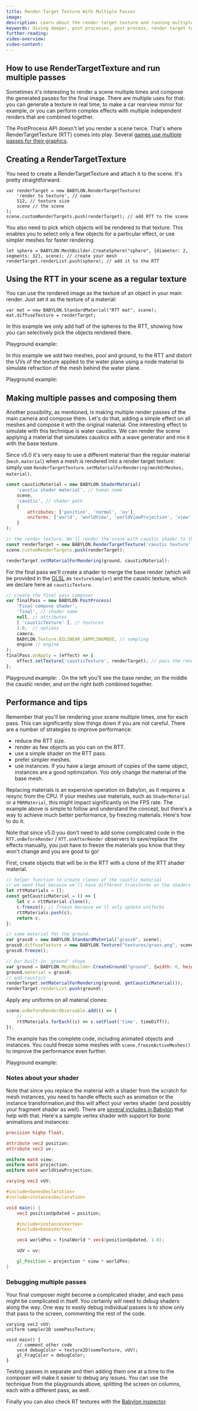 ```yaml
---
title: Render Target Texture With Multiple Passes
image: 
description: Learn about the render target texture and running multiple passes in Babylon.js.
keywords: diving deeper, post processes, post process, render target texture
further-reading:
video-overview:
video-content:
---
```


## How to use RenderTargetTexture and run multiple passes

Sometimes it's interesting to render a scene multiple times and compose the generated passes for the final image. There are multiple uses for that: you can generate a texture in real time, to make a car rearview mirror for example, or you can perform complex effects with multiple independent renders that are combined together. 

The PostProcess API doesn't let you render a scene twice. That's where RenderTargetTexture (RTT) comes into play. Several [games use multiple passes for their graphics](http://www.adriancourreges.com/blog/2016/09/09/doom-2016-graphics-study/).

## Creating a RenderTargetTexture

You need to create a RenderTargetTexture and attach it to the scene. It's pretty straightforward:

```    
var renderTarget = new BABYLON.RenderTargetTexture(
    'render to texture', // name 
    512, // texture size
    scene // the scene
);
scene.customRenderTargets.push(renderTarget); // add RTT to the scene
```

You also need to pick which objects will be rendered to that texture. This enables you to select only a few objects for a particular effect, or use simpler meshes for faster rendering.

```
let sphere = BABYLON.MeshBuilder.CreateSphere("sphere", {diameter: 2, segments: 32}, scene); // create your mesh
renderTarget.renderList.push(sphere); // add it to the RTT
```

## Using the RTT in your scene as a regular texture

You can use the rendered image as the texture of an object in your main render. Just set it as the texture of a material:

```
var mat = new BABYLON.StandardMaterial("RTT mat", scene);
mat.diffuseTexture = renderTarget;
```

In this example we only add half of the spheres to the RTT, showing how you can selectively pick the objects rendered there.

Playground example: <Playground id="#69DRZ1" title="Render Target Texture" description="Simple example of using the render target texture."/>

In this example we add two meshes, pool and ground, to the RTT and distort the UVs of the texture applied to the water plane using a node material to simulate refraction of the mesh behind the water plane.

Playground example: <Playground id="#7ILX7T" title="Water Refraction with RTT" description="Render Target Texture used to simulate water refraction." image="/img/playgroundsAndNMEs/NMEwaterRefractionRTT.jpg" />

## Making multiple passes and composing them

Another possibility, as mentioned, is making multiple render passes of the main camera and compose them. Let's do that, adding a simple effect on all meshes and compose it with the original material. One interesting effect to simulate with this technique is water caustics. We can render the scene applying a material that simulates caustics with a wave generator and mix it with the base texture.

Since v5.0 it's very easy to use a different material than the regular material (`mesh.material`) when a mesh is rendered into a render target texture: simply use `RenderTargetTexture.setMaterialForRendering(meshOrMeshes, material)`.

```javascript
const causticMaterial = new BABYLON.ShaderMaterial(
    'caustic shader material', // human name
    scene,
    'caustic', // shader path
    {
        attributes: ['position', 'normal', 'uv'],
        uniforms: ['world', 'worldView', 'worldViewProjection', 'view', 'projection', 'time', 'direction']
    }
);

// the render texture. We'll render the scene with caustic shader to this texture.
const renderTarget = new BABYLON.RenderTargetTexture('caustic texture', 512, scene);
scene.customRenderTargets.push(renderTarget);

renderTarget.setMaterialForRendering(ground, causticMaterial);
```

For the final pass we'll create a shader to merge the base render (which will be provided in the [GLSL](https://www.khronos.org/opengl/wiki/OpenGL_Shading_Language) as `textureSampler`) and the caustic texture, which we declare here as `causticTexture`. 

```javascript
// create the final pass composer
var finalPass = new BABYLON.PostProcess(
    'Final compose shader', 
    'final', // shader name
    null, // attributes
    [ 'causticTexture' ], // textures
    1.0,  // options
    camera,
    BABYLON.Texture.BILINEAR_SAMPLINGMODE, // sampling
    engine // engine
);
finalPass.onApply = (effect) => {
    effect.setTexture('causticTexture', renderTarget); // pass the renderTarget as our second texture
};
```

Playground example: <Playground id="#TG2B18#60" title="Multiple Passes Example" description="Simple example showing how to run multiple passes with the render target texture." isMain={true} category="Post-processing"/>. On the left you'll see the base render, on the middle the caustic render, and on the right both combined together.

## Performance and tips

Remember that you'll be rendering your scene multiple times, one for each pass. This can significantly slow things down if you are not careful. There are a number of strategies to improve performance:

- reduce the RTT size.
- render as few objects as you can on the RTT.
- use a simple shader on the RTT pass.
- prefer simpler meshes.
- use instances. If you have a large amount of copies of the same object, instances are a good optimization. You only change the material of the base mesh.

Replacing materials is an expensive operation on Babylon, as it requires a resync from the CPU. If your meshes use materials, such as `ShaderMaterial` or a `PBRMaterial`, this might impact significantly on the FPS rate. The example above is simple to follow and understand the concept, but there's a way to achieve much better performance, by freezing materials. Here's how to do it.

Note that since v5.0 you don't need to add some complicated code in the `RTT.onBeforeRender` / `RTT.onAfterRender` observers to save/replace the effects manually, you just have to freeze the materials you know that they won't change and you are good to go!

First, create objects that will be in the RTT with a clone of the RTT shader material.

```javascript
// helper function to create clones of the caustic material
// we need that because we'll have different transforms on the shaders
let rttMaterials = [];
const getCausticMaterial = () => {
    let c = rttMaterial.clone();
    c.freeze(); // freeze because we'll only update uniforms
    rttMaterials.push(c);
    return c;
};

// some material for the ground.
var grass0 = new BABYLON.StandardMaterial("grass0", scene);
grass0.diffuseTexture = new BABYLON.Texture("textures/grass.png", scene);
grass0.freeze();

// Our built-in 'ground' shape.
var ground = BABYLON.MeshBuilder.CreateGround("ground", {width: 6, height: 6}, scene);
ground.material = grass0;
// add caustics
renderTarget.setMaterialForRendering(ground, getCausticMaterial());
renderTarget.renderList.push(ground);
```

Apply any uniforms on all material clones:

```javascript
scene.onBeforeRenderObservable.add(() => {
    // ... 
    rttMaterials.forEach((c) => c.setFloat('time', timeDiff));
});
```

The example has the complete code, including animated objects and instances. You could freeze some meshes with `scene.freezeActiveMeshes()` to improve the performance even further.

Playground example: <Playground id="#S1W87B#42" title="Performance Example" description="Example of managing performance when running multiple passes."/>


### Notes about your shader

Note that since you replace the material with a shader from the scratch for mesh instances, you need to handle effects such as animation or the instance transformation,and this will affect your vertex shader (and possibly your fragment shader as well). There are [several includes in Babylon](https://github.com/BabylonJS/Babylon.js/tree/master/packages/dev/core/src/Shaders/ShadersInclude) that help with that. Here's a sample vertex shader with support for bone animations and instances:

```glsl
precision highp float;

attribute vec3 position;
attribute vec2 uv;

uniform mat4 view;
uniform mat4 projection;
uniform mat4 worldViewProjection;

varying vec2 vUV;

#include<bonesDeclaration>
#include<instancesDeclaration>

void main() {
    vec3 positionUpdated = position;

    #include<instancesVertex>
    #include<bonesVertex>

    vec4 worldPos = finalWorld * vec4(positionUpdated, 1.0);

    vUV = uv;

    gl_Position = projection * view * worldPos;
}
```

### Debugging multiple passes

Your final composer might become a complicated shader, and each pass might be complicated in itself. You certainly will need to debug shaders along the way. One way to easily debug individual passes is to show only that pass to the screen, commenting the rest of the code.

```
varying vec2 vUV;
uniform sampler2D somePassTexture;

void main() {
    // comment other code
    vec4 debugColor = texture2D(someTexture, vUV);
    gl_FragColor = debugColor;
}
```

Testing passes in separate and then adding them one at a time to the composer will make it easier to debug any issues. You can use the technique from the playgrounds above, splitting the screen on columns, each with a different pass, as well.

Finally you can also check RT textures with the [Babylon inspector](/toolsAndResources/inspector).
